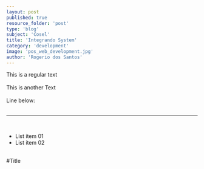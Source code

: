 ```yaml
---
layout: post
published: true
resource_folder: 'post'
type: 'blog'
subject: 'Cosel'
title: 'Integrando System'
category: 'development'
image: 'pos_web_development.jpg'
author: 'Rogerio dos Santos'
---
```

<div>This is a regular text<br clear="none"/></div><div><br clear="none"/></div><div>This is another Text</div><div><br clear="none"/></div><div>Line below:</div><div><br clear="none"/></div><div><hr/></div><div><br clear="none"/></div><ul><li>List item 01</li><li>List item 02</li></ul><div><br clear="none"/></div><div>#Title</div><div><br clear="none"/></div><div><br clear="none"/></div><div><br clear="none"/></div><div><br clear="none"/></div><en-media align="left" border="0" style="margin-top: -1px;" hash="a62cef52bf9cca1444e0e64f19aebac7" type="application/octet-stream"/>